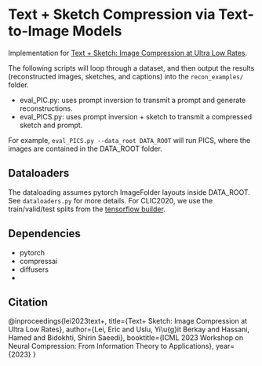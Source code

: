 # Text + Sketch Compression via Text-to-Image Models

Implementation for [Text + Sketch: Image Compression at Ultra Low Rates](https://arxiv.org/abs/2307.01944). 

The following scripts will loop through a dataset, and then output the results (reconstructed images, sketches, and captions) into the `recon_examples/` folder. 

* eval_PIC.py: uses prompt inversion to transmit a prompt and generate reconstructions.
* eval_PICS.py: uses prompt inversion + sketch to transmit a compressed sketch and prompt.

For example, `eval_PICS.py --data_root DATA_ROOT` will run PICS, where the images are contained in the DATA_ROOT folder. 

## Dataloaders
The dataloading assumes pytorch ImageFolder layouts inside DATA_ROOT. See `dataloaders.py` for more details. For CLIC2020, we use the train/valid/test splits from the [tensorflow builder](https://github.com/tensorflow/datasets/blob/master/tensorflow_datasets/datasets/clic/clic_dataset_builder.py).

## Dependencies
* pytorch
* compressai
* diffusers
* 

## Citation

@inproceedings{lei2023text+,
  title={Text+ Sketch: Image Compression at Ultra Low Rates},
  author={Lei, Eric and Uslu, Yi\u{g}it Berkay and Hassani, Hamed and Bidokhti, Shirin Saeedi},
  booktitle={ICML 2023 Workshop on Neural Compression: From Information Theory to Applications},
  year={2023}
}

